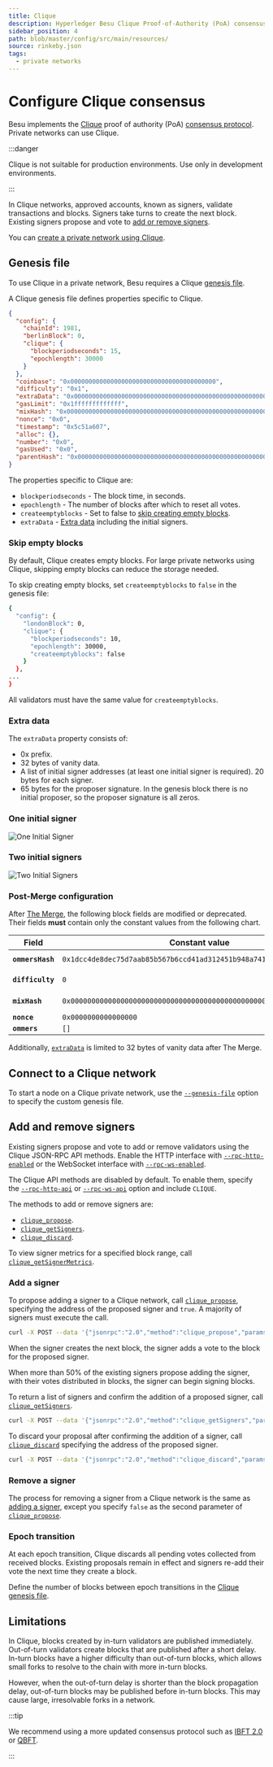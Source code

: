 ```yaml
---
title: Clique
description: Hyperledger Besu Clique Proof-of-Authority (PoA) consensus protocol implementation
sidebar_position: 4
path: blob/master/config/src/main/resources/
source: rinkeby.json
tags:
  - private networks
---
```


# Configure Clique consensus

Besu implements the [Clique](https://eips.ethereum.org/EIPS/eip-225) proof of authority (PoA) [consensus protocol](index.md). Private networks can use Clique.

:::danger

Clique is not suitable for production environments. Use only in development environments.

:::

In Clique networks, approved accounts, known as signers, validate transactions and blocks. Signers take turns to create the next block. Existing signers propose and vote to [add or remove signers](#add-and-remove-signers).

You can [create a private network using Clique](../../../tutorials/clique.md).

## Genesis file

To use Clique in a private network, Besu requires a Clique [genesis file](../../../../public-networks/concepts/genesis-file.md).

A Clique genesis file defines properties specific to Clique.

```json title="Example Clique genesis file"
{
  "config": {
    "chainId": 1981,
    "berlinBlock": 0,
    "clique": {
      "blockperiodseconds": 15,
      "epochlength": 30000
    }
  },
  "coinbase": "0x0000000000000000000000000000000000000000",
  "difficulty": "0x1",
  "extraData": "0x000000000000000000000000000000000000000000000000000000000000000001a54556254bfa3db2daa7673435ec63649925c50000000000000000000000000000000000000000000000000000000000000000000000000000000000000000000000000000000000000000000000000000000000",
  "gasLimit": "0x1fffffffffffff",
  "mixHash": "0x0000000000000000000000000000000000000000000000000000000000000000",
  "nonce": "0x0",
  "timestamp": "0x5c51a607",
  "alloc": {},
  "number": "0x0",
  "gasUsed": "0x0",
  "parentHash": "0x0000000000000000000000000000000000000000000000000000000000000000"
}
```

The properties specific to Clique are:

- `blockperiodseconds` - The block time, in seconds.
- `epochlength` - The number of blocks after which to reset all votes.
- `createemptyblocks` - Set to false to [skip creating empty blocks](#skip-empty-blocks).
- `extraData` - [Extra data](#extra-data) including the initial signers.

### Skip empty blocks

By default, Clique creates empty blocks. For large private networks using Clique, skipping empty blocks can reduce the storage needed.

To skip creating empty blocks, set `createemptyblocks` to `false` in the genesis file: 

```bash
{
  "config": {
    "londonBlock": 0,
    "clique": {
      "blockperiodseconds": 10,
      "epochlength": 30000,
      "createemptyblocks": false
    }
  },
...
}
```

All validators must have the same value for `createemptyblocks`. 

### Extra data

The `extraData` property consists of:

- 0x prefix.
- 32 bytes of vanity data.
- A list of initial signer addresses (at least one initial signer is required). 20 bytes for each signer.
- 65 bytes for the proposer signature. In the genesis block there is no initial proposer, so the proposer signature is all zeros.

### One initial signer

![One Initial Signer](../../../../assets/images/CliqueOneIntialSigner.png)

### Two initial signers

![Two Initial Signers](../../../../assets/images/CliqueTwoIntialSigners.png)

### Post-Merge configuration

After [The Merge](../../../../public-networks/concepts/p2p-clients.md), the following block fields are modified or deprecated. Their fields **must** contain only the constant values from the following chart.

| Field | Constant value | Comment |
| --- | --- | --- |
| **`ommersHash`** | `0x1dcc4de8dec75d7aab85b567b6ccd41ad312451b948a7413f0a142fd40d49347` | `= Keccak256(RLP([]))` |
| **`difficulty`** | `0` | Replaced with `prevrandao` |
| **`mixHash`** | `0x0000000000000000000000000000000000000000000000000000000000000000` | Replaced with `prevrandao` |
| **`nonce`** | `0x0000000000000000` |  |
| **`ommers`** | `[]` | `RLP([]) = 0xc0` |

Additionally, [`extraData`](#extra-data) is limited to 32 bytes of vanity data after The Merge.

## Connect to a Clique network

To start a node on a Clique private network, use the [`--genesis-file`](../../../../public-networks/reference/cli/options.md#genesis-file) option to specify the custom genesis file.

## Add and remove signers

Existing signers propose and vote to add or remove validators using the Clique JSON-RPC API methods. Enable the HTTP interface with [`--rpc-http-enabled`](../../../../public-networks/reference/cli/options.md#rpc-http-enabled) or the WebSocket interface with [`--rpc-ws-enabled`](../../../../public-networks/reference/cli/options.md#rpc-ws-enabled).

The Clique API methods are disabled by default. To enable them, specify the [`--rpc-http-api`](../../../../public-networks/reference/cli/options.md#rpc-http-api) or [`--rpc-ws-api`](../../../../public-networks/reference/cli/options.md#rpc-ws-api) option and include `CLIQUE`.

The methods to add or remove signers are:

- [`clique_propose`](../../../reference/api/index.md#clique_propose).
- [`clique_getSigners`](../../../reference/api/index.md#clique_getsigners).
- [`clique_discard`](../../../reference/api/index.md#clique_discard).

To view signer metrics for a specified block range, call [`clique_getSignerMetrics`](../../../reference/api/index.md#clique_getsignermetrics).

### Add a signer

To propose adding a signer to a Clique network, call [`clique_propose`](../../../reference/api/index.md#clique_propose), specifying the address of the proposed signer and `true`. A majority of signers must execute the call.

```bash title="JSON-RPC clique_propose request example"
curl -X POST --data '{"jsonrpc":"2.0","method":"clique_propose","params":["0xFE3B557E8Fb62b89F4916B721be55cEb828dBd73", true], "id":1}' <JSON-RPC-endpoint:port>
```

When the signer creates the next block, the signer adds a vote to the block for the proposed signer.

When more than 50% of the existing signers propose adding the signer, with their votes distributed in blocks, the signer can begin signing blocks.

To return a list of signers and confirm the addition of a proposed signer, call [`clique_getSigners`](../../../reference/api/index.md#clique_getsigners).

```bash title="JSON-RPC clique_getSigners request example"
curl -X POST --data '{"jsonrpc":"2.0","method":"clique_getSigners","params":["latest"], "id":1}' <JSON-RPC-endpoint:port>
```

To discard your proposal after confirming the addition of a signer, call [`clique_discard`](../../../reference/api/index.md#clique_discard) specifying the address of the proposed signer.

```bash title="JSON-RPC clique_discard request example"
curl -X POST --data '{"jsonrpc":"2.0","method":"clique_discard","params":["0xFE3B557E8Fb62b89F4916B721be55cEb828dBd73"], "id":1}' <JSON-RPC-endpoint:port>
```

### Remove a signer

The process for removing a signer from a Clique network is the same as [adding a signer](#add-a-signer), except you specify `false` as the second parameter of [`clique_propose`](../../../reference/api/index.md#clique_propose).

### Epoch transition

At each epoch transition, Clique discards all pending votes collected from received blocks. Existing proposals remain in effect and signers re-add their vote the next time they create a block.

Define the number of blocks between epoch transitions in the [Clique genesis file](#genesis-file).

## Limitations

In Clique, blocks created by in-turn validators are published immediately. Out-of-turn validators create blocks that are published after a short delay. In-turn blocks have a higher difficulty than out-of-turn blocks, which allows small forks to resolve to the chain with more in-turn blocks.

However, when the out-of-turn delay is shorter than the block propagation delay, out-of-turn blocks may be published before in-turn blocks. This may cause large, irresolvable forks in a network.

:::tip

We recommend using a more updated consensus protocol such as [IBFT 2.0](ibft.md) or [QBFT](qbft.md).

:::
